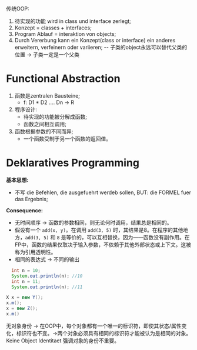 传统OOP:
1. 待实现的功能 wird in class und interface zerlegt;
2. Konzept = classes + interfaces;
3. Program Ablauf = interaktion von objects;
4. Durch Vererbung kann ein Konzept(class or interface) ein anderes erweitern, verfeinern oder variieren;
    -- 子类的object永远可以替代父类的位置 -> 子类一定是一个父类


Functional Abstraction
======================
1. 函数是zentralen Bausteine;
    - f: D1 * D2 .... Dn -> R
2. 程序设计:
    - 待实现的功能被分解成函数;
    - 函数之间相互调用;
3. 函数根据参数的不同而异;
   - 一个函数受制于另一个函数的返回值。

Deklaratives Programming
=========================
**基本思想:**
- 不写 die Befehlen, die ausgefuehrt werdeb sollen, BUT: die FORMEL fuer das Ergebnis;

**Consequence:**
- 无时间顺序 -> 函数的参数相同，则无论何时调用，结果总是相同的。
- 假设有一个 `add(x, y)`。在调用 `add(3, 5)` 时，其结果是8。在程序的其他地方，`add(3, 5)` 和 `8` 是等价的，可以互相替换，因为——函数没有副作用。在FP中，函数的结果仅取决于输入参数，不依赖于其他外部状态或上下文。这被称为引用透明性。
-  相同的表达式 -> 不同的输出
```java
  int n = 10;
  System.out.println(n); //10
  int n = 11;
  System.out.println(n); //11
```
    
```java
X x = new Y();
x.m();
x = new Z();
x.m()
```

无对象身份 -> 在OOP中，每个对象都有一个唯一的标识符，即使其状态/属性变化，标识符也不变。->两个对象必须具有相同的标识符才能被认为是相同的对象。Keine Object Identitaet 强调对象的身份不重要。